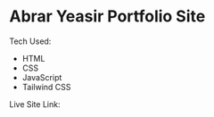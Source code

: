# Abrar Yeasir Portfolio Site

Tech Used:

-   HTML
-   CSS
-   JavaScript
-   Tailwind CSS

Live Site Link: []()
